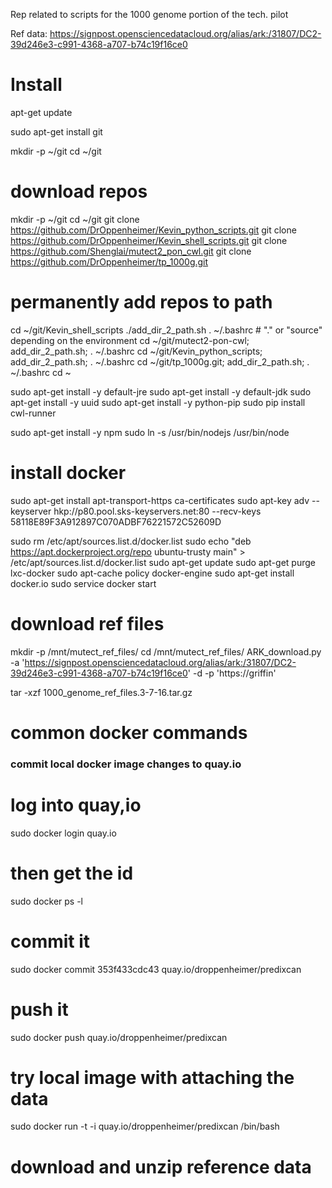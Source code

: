 Rep related to scripts for the 1000 genome portion of the tech. pilot

Ref data:
https://signpost.opensciencedatacloud.org/alias/ark:/31807/DC2-39d246e3-c991-4368-a707-b74c19f16ce0




# Install
apt-get update

sudo apt-get install git

mkdir -p ~/git
cd ~/git

# download repos
mkdir -p ~/git
cd ~/git
git clone https://github.com/DrOppenheimer/Kevin_python_scripts.git
git clone https://github.com/DrOppenheimer/Kevin_shell_scripts.git
git clone https://github.com/Shenglai/mutect2_pon_cwl.git
git clone https://github.com/DrOppenheimer/tp_1000g.git

# permanently add repos to path
cd ~/git/Kevin_shell_scripts
./add_dir_2_path.sh
. ~/.bashrc # "." or "source" depending on the environment
cd ~/git/mutect2-pon-cwl; add_dir_2_path.sh; . ~/.bashrc
cd ~/git/Kevin_python_scripts; add_dir_2_path.sh; . ~/.bashrc
cd ~/git/tp_1000g.git; add_dir_2_path.sh; . ~/.bashrc
cd ~

sudo apt-get install -y default-jre
sudo apt-get install -y default-jdk
sudo apt-get install -y uuid
sudo apt-get install -y python-pip
sudo pip install cwl-runner

sudo apt-get install -y npm
sudo ln -s /usr/bin/nodejs /usr/bin/node

# install docker
sudo apt-get install apt-transport-https ca-certificates
sudo apt-key adv --keyserver hkp://p80.pool.sks-keyservers.net:80 --recv-keys 58118E89F3A912897C070ADBF76221572C52609D

sudo rm /etc/apt/sources.list.d/docker.list
sudo echo "deb https://apt.dockerproject.org/repo ubuntu-trusty main" > /etc/apt/sources.list.d/docker.list
sudo apt-get update
sudo apt-get purge lxc-docker
sudo apt-cache policy docker-engine
sudo apt-get install docker.io
sudo service docker start

# download ref files
mkdir -p /mnt/mutect_ref_files/
cd /mnt/mutect_ref_files/
ARK_download.py -a 'https://signpost.opensciencedatacloud.org/alias/ark:/31807/DC2-39d246e3-c991-4368-a707-b74c19f16ce0' -d -p 'https://griffin'

tar -xzf 1000_genome_ref_files.3-7-16.tar.gz

# common docker commands



### commit local docker image changes to quay.io
# log into quay,io
sudo docker login quay.io

# then get the id
sudo docker ps -l
# commit it
sudo docker commit 353f433cdc43 quay.io/droppenheimer/predixcan
# push it
sudo docker push quay.io/droppenheimer/predixcan

# try local image with attaching the data
sudo docker run -t -i quay.io/droppenheimer/predixcan /bin/bash



# download and unzip reference data
